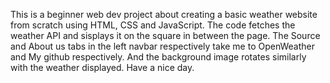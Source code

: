 This is a beginner web dev project about creating a basic weather website from scratch using HTML, CSS and JavaScript. The code fetches the weather API and sisplays it on the square
in between the page. The Source and About us tabs in the left navbar respectively take me to OpenWeather and My github respectively. And the background image rotates similarly with 
the weather displayed. Have a nice day.
